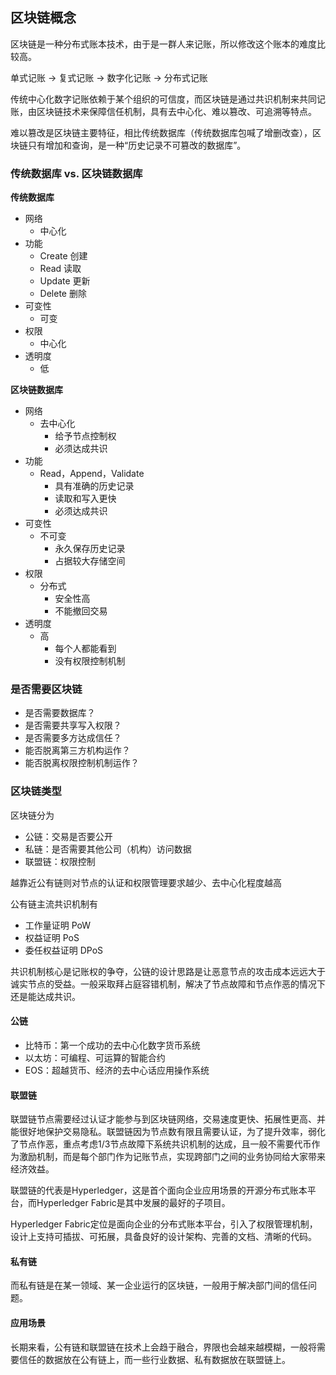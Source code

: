 ## 区块链概念

区块链是一种分布式账本技术，由于是一群人来记账，所以修改这个账本的难度比较高。

单式记账 → 复式记账 → 数字化记账 → 分布式记账

传统中心化数字记账依赖于某个组织的可信度，而区块链是通过共识机制来共同记账，由区块链技术来保障信任机制，具有去中心化、难以篡改、可追溯等特点。

难以篡改是区块链主要特征，相比传统数据库（传统数据库包喊了增删改查），区块链只有增加和查询，是一种“历史记录不可篡改的数据库”。


### 传统数据库 vs. 区块链数据库

**传统数据库**
- 网络
  - 中心化
- 功能
  - Create 创建
  - Read 读取
  - Update 更新
  - Delete 删除
- 可变性
  - 可变
- 权限
  - 中心化
- 透明度
  - 低

**区块链数据库**
- 网络
  - 去中心化
    - 给予节点控制权
    - 必须达成共识
- 功能
  - Read，Append，Validate
    - 具有准确的历史记录
    - 读取和写入更快
    - 必须达成共识
- 可变性
  - 不可变
    - 永久保存历史记录
    - 占据较大存储空间
- 权限
  - 分布式
    - 安全性高
    - 不能撤回交易
- 透明度
  - 高
    - 每个人都能看到
    - 没有权限控制机制


### 是否需要区块链

- 是否需要数据库？
- 是否需要共享写入权限？
- 是否需要多方达成信任？
- 能否脱离第三方机构运作？
- 能否脱离权限控制机制运作？

### 区块链类型

区块链分为
- 公链：交易是否要公开
- 私链：是否需要其他公司（机构）访问数据
- 联盟链：权限控制

越靠近公有链则对节点的认证和权限管理要求越少、去中心化程度越高

公有链主流共识机制有
- 工作量证明 PoW
- 权益证明 PoS
- 委任权益证明 DPoS

共识机制核心是记账权的争夺，公链的设计思路是让恶意节点的攻击成本远远大于诚实节点的受益。一般采取拜占庭容错机制，解决了节点故障和节点作恶的情况下还是能达成共识。

#### 公链
- 比特币：第一个成功的去中心化数字货币系统
- 以太坊：可编程、可运算的智能合约
- EOS：超越货币、经济的去中心话应用操作系统

#### 联盟链
联盟链节点需要经过认证才能参与到区块链网络，交易速度更快、拓展性更高、并能很好地保护交易隐私。联盟链因为节点数有限且需要认证，为了提升效率，弱化了节点作恶，重点考虑1/3节点故障下系统共识机制的达成，且一般不需要代币作为激励机制，而是每个部门作为记账节点，实现跨部门之间的业务协同给大家带来经济效益。

联盟链的代表是Hyperledger，这是首个面向企业应用场景的开源分布式账本平台，而Hyperledger Fabric是其中发展的最好的子项目。

Hyperledger Fabric定位是面向企业的分布式账本平台，引入了权限管理机制，设计上支持可插拔、可拓展，具备良好的设计架构、完善的文档、清晰的代码。

#### 私有链
而私有链是在某一领域、某一企业运行的区块链，一般用于解决部门间的信任问题。

#### 应用场景
长期来看，公有链和联盟链在技术上会趋于融合，界限也会越来越模糊，一般将需要信任的数据放在公有链上，而一些行业数据、私有数据放在联盟链上。